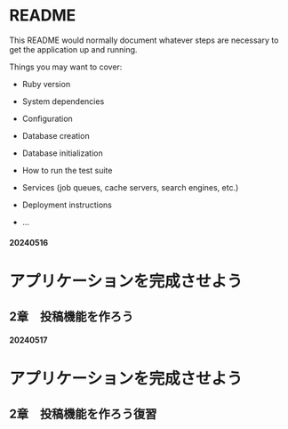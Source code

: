 # README

This README would normally document whatever steps are necessary to get the
application up and running.

Things you may want to cover:

* Ruby version

* System dependencies

* Configuration

* Database creation

* Database initialization

* How to run the test suite

* Services (job queues, cache servers, search engines, etc.)

* Deployment instructions

* ...

#### 20240516
# アプリケーションを完成させよう
## 2章　投稿機能を作ろう

#### 20240517
# アプリケーションを完成させよう
## 2章　投稿機能を作ろう復習